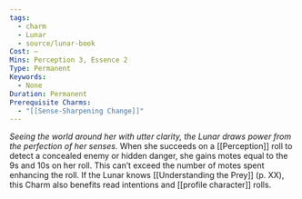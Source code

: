 ```yaml
---
tags:
  - charm
  - Lunar
  - source/lunar-book
Cost: —
Mins: Perception 3, Essence 2
Type: Permanent
Keywords:
  - None
Duration: Permanent
Prerequisite Charms:
  - "[[Sense-Sharpening Change]]"
---
```

*Seeing the world around her with utter clarity, the Lunar draws power from the perfection of her senses.*
When she succeeds on a [[Perception]] roll to detect a concealed enemy or hidden danger, she gains motes equal to the 9s and 10s on her roll. This can’t exceed the number of motes spent enhancing the roll. If the Lunar knows [[Understanding the Prey]] (p. XX), this Charm also benefits read intentions and [[profile character]] rolls.